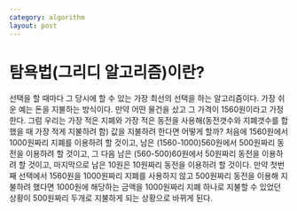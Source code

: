 ```yaml
---
category: algorithm
layout: post
---
```


# 탐욕법(그리디 알고리즘)이란?
선택을 할 때마다 그 당시에 할 수 있는 가장 최선의 선택을 하는 알고리즘이다. 가장 쉬운 예는 돈을 지불하는 방식이다. 만약 어떤 물건을 샀고 그 가격이 1560원이라고 가정한다. 그럼 우리는 가장 적은 지폐와 가장 적은 동전을 사용해(동전갯수와 지폐갯수를 합했을 때 가장 적게 지불하려 함) 값을 지불하려 한다면 어떻게 할까? 처음에 1560원에서 1000원짜리 지폐를 이용하려 할 것이고, 남은 (1560-1000)560원에서 500원짜리 동전을 이용하려 할 것이고, 그 다음 남은 (560-500)60원에서 50원짜리 동전을 이용하려 할 것이고, 마지막으로 남은 10원은 10원짜리 동전을 이용하려 할 것이다. 만약 첫번째 선택에서 1560원을 1000원짜리 지폐를 사용하지 않고 500원짜리 동전을 이용해 지불하려 했다면 1000원에 해당하는 금액을 1000원짜리 지폐 하나로 지불할 수 있었던 상황이 500원짜리 두개로 지불하게 되는 상황으로 바뀌게 된다. 




